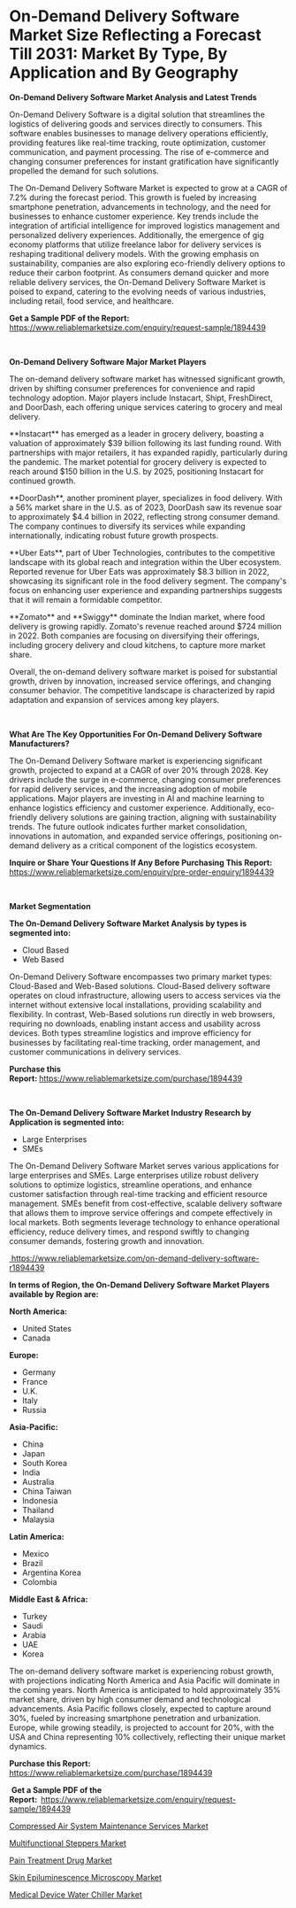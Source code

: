 <p><h1>On-Demand Delivery Software Market Size Reflecting a Forecast Till 2031: Market By Type, By Application and By Geography</h1></p><p><strong>On-Demand Delivery Software Market Analysis and Latest Trends</strong></p>
<p><p>On-Demand Delivery Software is a digital solution that streamlines the logistics of delivering goods and services directly to consumers. This software enables businesses to manage delivery operations efficiently, providing features like real-time tracking, route optimization, customer communication, and payment processing. The rise of e-commerce and changing consumer preferences for instant gratification have significantly propelled the demand for such solutions.</p><p>The On-Demand Delivery Software Market is expected to grow at a CAGR of 7.2% during the forecast period. This growth is fueled by increasing smartphone penetration, advancements in technology, and the need for businesses to enhance customer experience. Key trends include the integration of artificial intelligence for improved logistics management and personalized delivery experiences. Additionally, the emergence of gig economy platforms that utilize freelance labor for delivery services is reshaping traditional delivery models. With the growing emphasis on sustainability, companies are also exploring eco-friendly delivery options to reduce their carbon footprint. As consumers demand quicker and more reliable delivery services, the On-Demand Delivery Software Market is poised to expand, catering to the evolving needs of various industries, including retail, food service, and healthcare.</p></p>
<p><strong>Get a Sample PDF of the Report:&nbsp;</strong> <a href="https://www.reliablemarketsize.com/enquiry/request-sample/1894439?utm_campaign=1592&utm_medium=2&utm_source=Github&utm_content=ia&utm_term=24102024&utm_id=on-demand-delivery-software">https://www.reliablemarketsize.com/enquiry/request-sample/1894439</a></p>
<p>&nbsp;</p>
<p><strong>On-Demand Delivery Software Major Market Players</strong></p>
<p><p>The on-demand delivery software market has witnessed significant growth, driven by shifting consumer preferences for convenience and rapid technology adoption. Major players include Instacart, Shipt, FreshDirect, and DoorDash, each offering unique services catering to grocery and meal delivery.</p><p>**Instacart** has emerged as a leader in grocery delivery, boasting a valuation of approximately $39 billion following its last funding round. With partnerships with major retailers, it has expanded rapidly, particularly during the pandemic. The market potential for grocery delivery is expected to reach around $150 billion in the U.S. by 2025, positioning Instacart for continued growth.</p><p>**DoorDash**, another prominent player, specializes in food delivery. With a 56% market share in the U.S. as of 2023, DoorDash saw its revenue soar to approximately $4.4 billion in 2022, reflecting strong consumer demand. The company continues to diversify its services while expanding internationally, indicating robust future growth prospects.</p><p>**Uber Eats**, part of Uber Technologies, contributes to the competitive landscape with its global reach and integration within the Uber ecosystem. Reported revenue for Uber Eats was approximately $8.3 billion in 2022, showcasing its significant role in the food delivery segment. The company's focus on enhancing user experience and expanding partnerships suggests that it will remain a formidable competitor.</p><p>**Zomato** and **Swiggy** dominate the Indian market, where food delivery is growing rapidly. Zomato's revenue reached around $724 million in 2022. Both companies are focusing on diversifying their offerings, including grocery delivery and cloud kitchens, to capture more market share.</p><p>Overall, the on-demand delivery software market is poised for substantial growth, driven by innovation, increased service offerings, and changing consumer behavior. The competitive landscape is characterized by rapid adaptation and expansion of services among key players.</p></p>
<p>&nbsp;</p>
<p><strong>What Are The Key Opportunities For On-Demand Delivery Software Manufacturers?</strong></p>
<p><p>The On-Demand Delivery Software market is experiencing significant growth, projected to expand at a CAGR of over 20% through 2028. Key drivers include the surge in e-commerce, changing consumer preferences for rapid delivery services, and the increasing adoption of mobile applications. Major players are investing in AI and machine learning to enhance logistics efficiency and customer experience. Additionally, eco-friendly delivery solutions are gaining traction, aligning with sustainability trends. The future outlook indicates further market consolidation, innovations in automation, and expanded service offerings, positioning on-demand delivery as a critical component of the logistics ecosystem.</p></p>
<p><strong>Inquire or Share Your Questions If Any Before Purchasing This Report:</strong> <a href="https://www.reliablemarketsize.com/enquiry/pre-order-enquiry/1894439?utm_campaign=1592&utm_medium=2&utm_source=Github&utm_content=ia&utm_term=24102024&utm_id=on-demand-delivery-software">https://www.reliablemarketsize.com/enquiry/pre-order-enquiry/1894439</a></p>
<p>&nbsp;</p>
<p><strong>Market Segmentation</strong></p>
<p><strong>The On-Demand Delivery Software Market Analysis by types is segmented into:</strong></p>
<p><ul><li>Cloud Based</li><li>Web Based</li></ul></p>
<p><p>On-Demand Delivery Software encompasses two primary market types: Cloud-Based and Web-Based solutions. Cloud-Based delivery software operates on cloud infrastructure, allowing users to access services via the internet without extensive local installations, providing scalability and flexibility. In contrast, Web-Based solutions run directly in web browsers, requiring no downloads, enabling instant access and usability across devices. Both types streamline logistics and improve efficiency for businesses by facilitating real-time tracking, order management, and customer communications in delivery services.</p></p>
<p><strong>Purchase this Report:&nbsp;</strong><a href="https://www.reliablemarketsize.com/purchase/1894439?utm_campaign=1592&utm_medium=2&utm_source=Github&utm_content=ia&utm_term=24102024&utm_id=on-demand-delivery-software">https://www.reliablemarketsize.com/purchase/1894439</a></p>
<p>&nbsp;</p>
<p><strong>The On-Demand Delivery Software Market Industry Research by Application is segmented into:</strong></p>
<p><ul><li>Large Enterprises</li><li>SMEs</li></ul></p>
<p><p>The On-Demand Delivery Software Market serves various applications for large enterprises and SMEs. Large enterprises utilize robust delivery solutions to optimize logistics, streamline operations, and enhance customer satisfaction through real-time tracking and efficient resource management. SMEs benefit from cost-effective, scalable delivery software that allows them to improve service offerings and compete effectively in local markets. Both segments leverage technology to enhance operational efficiency, reduce delivery times, and respond swiftly to changing consumer demands, fostering growth and innovation.</p></p>
<p><a href="https://www.reliablemarketsize.com/on-demand-delivery-software-r1894439?utm_campaign=1592&utm_medium=2&utm_source=Github&utm_content=ia&utm_term=24102024&utm_id=on-demand-delivery-software">&nbsp;https://www.reliablemarketsize.com/on-demand-delivery-software-r1894439</a></p>
<p><strong>In terms of Region, the On-Demand Delivery Software Market Players available by Region are:</strong></p>
<p>
    <p> <strong> North America: </strong>
        <ul>
            <li>United States</li>
            <li>Canada</li>
        </ul>
        </p> 
    <p> <strong> Europe: </strong>
        <ul>
            <li>Germany</li>
            <li>France</li>
            <li>U.K.</li>
            <li>Italy</li>
            <li>Russia</li>
        </ul>
        </p> 
    <p> <strong> Asia-Pacific: </strong>
        <ul>
            <li>China</li>
            <li>Japan</li>
            <li>South Korea</li>
            <li>India</li>
            <li>Australia</li>
            <li>China Taiwan</li>
            <li>Indonesia</li>
            <li>Thailand</li>
            <li>Malaysia</li>
        </ul>
        </p> 
    <p> <strong> Latin America: </strong>
        <ul>
            <li>Mexico</li>
            <li>Brazil</li>
            <li>Argentina Korea</li>
            <li>Colombia</li>
        </ul>
        </p> 
    <p> <strong> Middle East & Africa: </strong>
        <ul>
            <li>Turkey</li>
            <li>Saudi</li>
            <li>Arabia</li>
            <li>UAE</li>
            <li>Korea</li>
        </ul>
    </p>
    </p>
<p><p>The on-demand delivery software market is experiencing robust growth, with projections indicating North America and Asia Pacific will dominate in the coming years. North America is anticipated to hold approximately 35% market share, driven by high consumer demand and technological advancements. Asia Pacific follows closely, expected to capture around 30%, fueled by increasing smartphone penetration and urbanization. Europe, while growing steadily, is projected to account for 20%, with the USA and China representing 10% collectively, reflecting their unique market dynamics.</p></p>
<p><strong>Purchase this Report: </strong><a href="https://www.reliablemarketsize.com/purchase/1894439?utm_campaign=1592&utm_medium=2&utm_source=Github&utm_content=ia&utm_term=24102024&utm_id=on-demand-delivery-software">https://www.reliablemarketsize.com/purchase/1894439</a></p>
<p>&nbsp;<strong>Get a Sample PDF of the Report:&nbsp;&nbsp;</strong><a href="https://www.reliablemarketsize.com/enquiry/request-sample/1894439?utm_campaign=1592&utm_medium=2&utm_source=Github&utm_content=ia&utm_term=24102024&utm_id=on-demand-delivery-software">https://www.reliablemarketsize.com/enquiry/request-sample/1894439</a></p>
<p><strong></strong></p>
<p><p><a href="https://www.linkedin.com/pulse/compressed-air-system-maintenance-services-industry-resonance-yi0gf?utm_campaign=1592&utm_medium=2&utm_source=Github&utm_content=ia&utm_term=24102024&utm_id=on-demand-delivery-software">Compressed Air System Maintenance Services Market</a></p><p><a href="https://www.linkedin.com/pulse/evaluating-multifunctional-steppers-market-trends-growth-q4uwf?utm_campaign=1592&utm_medium=2&utm_source=Github&utm_content=ia&utm_term=24102024&utm_id=on-demand-delivery-software">Multifunctional Steppers Market</a></p><p><a href="https://www.linkedin.com/pulse/pain-treatment-drug-spectrum-usage-patterns-sector-evolution-u5gbe?utm_campaign=1592&utm_medium=2&utm_source=Github&utm_content=ia&utm_term=24102024&utm_id=on-demand-delivery-software">Pain Treatment Drug Market</a></p><p><a href="https://www.linkedin.com/pulse/global-skin-epiluminescence-microscopy-market-product-types-applications-t02df?utm_campaign=1592&utm_medium=2&utm_source=Github&utm_content=ia&utm_term=24102024&utm_id=on-demand-delivery-software">Skin Epiluminescence Microscopy Market</a></p><p><a href="https://www.linkedin.com/pulse/medical-device-water-chiller-ecosystem-mapping-innovation-value-jwcaf?utm_campaign=1592&utm_medium=2&utm_source=Github&utm_content=ia&utm_term=24102024&utm_id=on-demand-delivery-software">Medical Device Water Chiller Market</a></p></p>